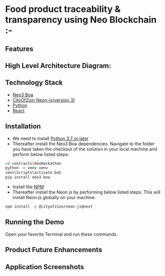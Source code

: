 #  Food product traceability & transparency using Neo Blockchain :-

## Features

## High Level Architecture Diagram: 


## Technology Stack

- [Neo3 Boa](https://dojo.coz.io/neo3/boa/getting-started.html)
- [CityOfZion Neon-js(version 3)](https://dojo.coz.io/neo3/neon-js/docs/)
- [Python](https://www.python.org/)
- [React](https://reactjs.org/)

## Installation

- We need to install [Python 3.7 or later](https://www.python.org/downloads/release/python-379/)
- Thereafter install the Neo3 Boa dependencies. Navigate to the folder you have taken the checkout of the solution in your local machine and perform below listed steps:
```sh
cd contracts\NeoHackathon
python -m venv venv
venv\Scripts\activate.bat
pip install neo3-boa
```
- Install the [NPM](https://nodejs.org/en/download/)
- Thereafter install the Neon js by performing below listed steps. This will install Neon js globally on your machine.
```sh
npm install -g @cityofzion/neon-js@next
```

## Running the Demo

Open your favorite Terminal and run these commands.

## Product Future Enhancements

## Application Screenshots